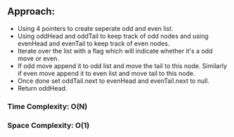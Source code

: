 ## Approach:
* Using 4 pointers to create seperate odd and even list.
* Using oddHead and oddTail to keep track of odd nodes and using evenHead and evenTail to keep track of even nodes.
* Iterate over the list with a flag which will indicate whether it's a odd move or even.
* If odd move append it to odd list and move the tail to this node. Similarly if even move append it to even list and move tail to this node.
* Once done set oddTail.next to evenHead and evenTail.next to null.
* Return oddHead.
​
### Time Complexity: O(N)
### Space Complexity: O(1)